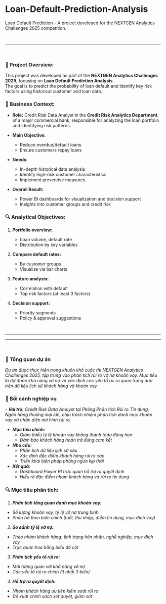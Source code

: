 # Loan-Default-Prediction-Analysis
Loan Default Prediction - A project developed for the NEXTGEN Analytics Challenges 2025 competition.

<br>

---
<br>

### 📘 Project Overview:
This project was developed as part of the **NEXTGEN Analytics Challenges 2025**, focusing on **Loan Default Prediction Analysis**.  
The goal is to predict the probability of loan default and identify key risk factors using historical customer and loan data.


### 🏦 Business Context:
- **Role:** Credit Risk Data Analyst in the **Credit Risk Analytics Department**, of a major commercial bank, responsible for analyzing the loan portfolio and identifying risk patterns.
- **Main Objective:**  
  - Reduce overdue/default loans  
  - Ensure customers repay loans

- **Needs:**  
  - In-depth historical data analysis
  - Identify high-risk customer characteristics
  - Implement preventive measures

- **Overall Result:**  
  - Power BI dashboards for visualization and decision support 
  - Insights into customer groups and credit risk 


### 🔍 Analytical Objectives:
1. **Portfolio overview:**  
   - Loan volume, default rate
   - Distribution by key variables 

2. **Compare default rates:**  
   - By customer groups
   - Visualize via bar charts

3. **Feature analysis:**  
   - Correlation with default
   - Top risk factors (at least 3 factors)

4. **Decision support:**  
   - Priority segments
   - Policy & approval suggestions


<br>

---
---

<br>

### 📘 Tổng quan dự án 
<i>Dự án được thực hiện trong khuôn khổ cuộc thi NEXTGEN Analytics Challenges 2025, tập trung vào phân tích rủi ro vỡ nợ khoản vay. 
Mục tiêu là dự đoán khả năng vỡ nợ và xác định các yếu tố rủi ro quan trọng dựa trên dữ liệu lịch sử khách hàng và khoản vay.</i>

### 🏦 Bối cảnh nghiệp vụ
<i>- **Vai trò:** Credit Risk Data Analyst tại Phòng Phân tích Rủi ro Tín dụng, Ngân hàng thương mại lớn, chịu trách nhiệm phân tích danh mục khoản vay và nhận diện mô hình rủi ro.
- **Mục tiêu chính:**
  - Giảm thiểu tỷ lệ khoản vay không thanh toán đúng hạn
  - Đảm bảo khách hàng hoàn trả đúng cam kết
- **Nhu cầu:**
  - Phân tích dữ liệu lịch sử sâu
  - Xác định đặc điểm khách hàng rủi ro cao
  - Triển khai biện pháp phòng ngừa kịp thời
- **Kết quả:**
  - Dashboard Power BI trực quan hỗ trợ ra quyết định
  - Hiểu rõ đặc điểm nhóm khách hàng và rủi ro tín dụng
</i>

### 🔍 Mục tiêu phân tích:<i>
1. **Phân tích tổng quan danh mục khoản vay:**
  - Số lượng khoản vay, tỷ lệ vỡ nợ trung bình
  - Phân bố theo biến chính (tuổi, thu nhập, điểm tín dụng, mục đích vay)
2. **So sánh tỷ lệ vỡ nợ:**
  - Theo nhóm khách hàng: tình trạng hôn nhân, nghề nghiệp, mục đích vay
  - Trực quan hóa bằng biểu đồ cột
3. **Phân tích yếu tố rủi ro:**
  - Mối tương quan với khả năng vỡ nợ
  - Các yếu tố rủi ro chính (ít nhất 3 biến)
4. **Hỗ trợ ra quyết định:**
  - Nhóm khách hàng ưu tiên kiểm soát rủi ro
  - Đề xuất chính sách xét duyệt, giám sát</i>
